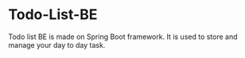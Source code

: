 # Todo-List-BE
Todo list BE is made on Spring Boot framework. It is used to store and manage your day to day task.
